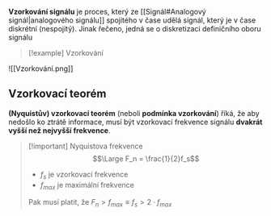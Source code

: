 **Vzorkování signálu** je proces, který ze [[Signál#Analogový signál|analogového signálu]] spojitého v čase udělá signál, který je v čase diskrétní (nespojitý). Jinak řečeno, jedná se o diskretizaci definičního oboru signálu

>[!example] Vzorkování
>
![[Vzorkování.png]]

## Vzorkovací teorém
**(Nyquistův) vzorkovací teorém** (neboli **podmínka vzorkování**) říká, že aby nedošlo ko ztrátě informace, musí být vzorkovací frekvence signálu **dvakrát vyšší než nejvyšší frekvence**.

>[!important] Nyquistova frekvence 
>$$\Large F_n = \frac{1}{2}f_s$$
>- $f_s$ je vzorkovací frekvence
>- $f_{max}$ je maximální frekvence
>
>Pak musí platit, že $F_n > f_{max} \equiv f_s > 2\cdot f_{max}$